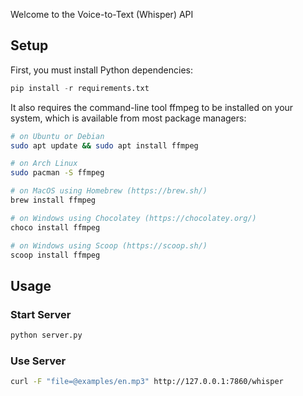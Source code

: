 Welcome to the Voice-to-Text (Whisper) API

## Setup

First, you must install Python dependencies:
```python
pip install -r requirements.txt
```

It also requires the command-line tool ffmpeg to be installed on your system, which is available from most package managers:
```bash
# on Ubuntu or Debian
sudo apt update && sudo apt install ffmpeg

# on Arch Linux
sudo pacman -S ffmpeg

# on MacOS using Homebrew (https://brew.sh/)
brew install ffmpeg

# on Windows using Chocolatey (https://chocolatey.org/)
choco install ffmpeg

# on Windows using Scoop (https://scoop.sh/)
scoop install ffmpeg
```

## Usage

### Start Server

```python
python server.py
```

### Use Server

```bash
curl -F "file=@examples/en.mp3" http://127.0.0.1:7860/whisper
```

